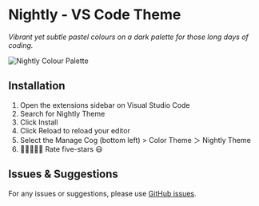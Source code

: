 # Nightly - VS Code Theme

_Vibrant yet subtle pastel colours on a dark palette for those long days of coding._

![Nightly Colour Palette](https://raw.githubusercontent.com/ayush-lal/Nightly/main/images/colour_palette.png)

## Installation

1. Open the extensions sidebar on Visual Studio Code
1. Search for Nightly Theme
1. Click Install
1. Click Reload to reload your editor
1. Select the Manage Cog (bottom left) > Color Theme ＞ Nightly Theme
1. 🌟🌟🌟🌟🌟 Rate five-stars 😃

## Issues & Suggestions

For any issues or suggestions, please use [GitHub issues](https://github.com/ayush-lal/Nightly/issues).
